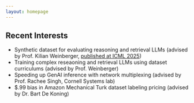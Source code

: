 ```yaml
---
layout: homepage
---
```


## Recent Interests

- Synthetic dataset for evaluating reasoning and retrieval LLMs (advised by Prof. Kilian Weinberger, [published at ICML 2025](https://arxiv.org/abs/2502.20377))
- Training complex reseaoning and retrieval LLMs using dataset curriculums (advised by Prof. Weinberger)
- Speeding up GenAI inference with network multiplexing (advised by Prof. Rachee Singh, Cornell Systems lab)
- $.99 bias in Amazon Mechanical Turk dataset labeling pricing (advised by Dr. Bart De Koning)

<!-- ## Recent Readings

- **Software Indsutry** [caching's impact on LLM search](https://newsletter.tidalwaveresearch.com/p/google-io-bard-and-implications-for), [speed vs cost of innovation](https://benn.substack.com/p/do-we-still-need-the-world-wide-web), [digital ads as CAC](https://www.ben-evans.com/benedictevans/2023/3/6/ways-to-think-about-amazon-advertising)
- **Technical Notes** [Transformer memory as a search index](https://arxiv.org/pdf/2202.06991.pdf), [adversarial inputs to LLMs](https://arxiv.org/pdf/2109.07958.pdf)
- **Arts** [Mulvey on the male gaze](https://www.amherst.edu/system/files/media/1021/Laura%2520Mulvey,%2520Visual%2520Pleasure.pdf), [Fish on interpretive text](https://link.springer.com/chapter/10.1007/978-1-349-25934-2_41), [convergence in fashion](https://archived.co/Carol-Christian-Poell-Spring-Summer-2004) -->
<!-- - **Arts** [Rothko on being an artist](https://www.artsy.net/article/artsy-editorial-mark-rothko-artist), [Fish on interpretive text](https://link.springer.com/chapter/10.1007/978-1-349-25934-2_41), [convergence in fashion](https://archived.co/Carol-Christian-Poell-Spring-Summer-2004) -->

<!-- ## About Me

I am a Ph.D. student at ...

## Research Interests

- **Computer Vision:** image recognition, image generation, video captioning
- **Machine Learning:** meta-learning, incremental learning, transfer learning

## News

- **[Feb. 2020]** Our paper about incremental learning is accepted to CVPR 2020.
- **[Feb. 2020]** We will host the ACM Multimedia Asia 2020 conference in Singapore!
- **[Sept. 2019]** Our paper about few-shot learning is accepted to NeurIPS 2019.
- **[Mar. 2019]** Our paper about few-shot learning is accepted to CVPR 2019.

{% include_relative _includes/publications.md %}

{% include_relative _includes/services.md %} -->
